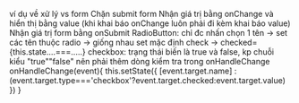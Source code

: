 ví dụ về xử lý vs form
Chặn submit form
Nhận giá trị bằng onChange và hiển thị bằng value (khi khai báo onChange luôn phải đi kèm khai báo value)
Nhận giá trị form bằng onSubmit
RadioButton: chỉ đc nhấn chọn 1 tên -> set các tên thuộc radio -> giống nhau
set mặc định check -> checked={this.state....===.....}
checkbox: trạng thái biến là true và false, kp chuỗi kiểu "true""false" nên phải thêm dòng kiểm tra trong onHandleChange
onHandleChange(event){
    this.setState({
      [event.target.name] : (event.target.type==='checkbox'?event.target.checked:event.target.value)
    })
  }